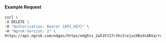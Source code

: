 <!-- Code generated for API Clients. DO NOT EDIT. -->
#### Example Request
```bash
curl \
-X DELETE \
-H "Authorization: Bearer {API_KEY}" \
-H "Ngrok-Version: 2" \
https://api.ngrok.com/edges/https/edghts_2w51FJ17rJhcSrejuzXBsdcARVa/routes/edghtsrt_2w51FJoBetTAYKAi0QyJfESozEB
